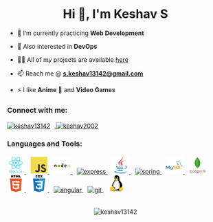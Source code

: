 <h1 align="center">Hi 👋, I'm Keshav S</h1>
<!-- <h3 align="center">An aspiring Full Stack developer from India</h3> -->

- 🌱 I’m currently practicing **Web Development**

- 🚀 Also interested in **DevOps**

- 👨‍💻 All of my projects are available <a href="https://github.com/Keshav13142?tab=repositories"
    target="_blank">here</a>

- 📫 Reach me @ **s.keshav13142@gmail.com**

<!-- - 📄 Know about my experiences [https://rb.gy/qatyzz](https://rb.gy/qatyzz) -->

- ⚡ I like **Anime** 🤖 and **Video Games**
<h3 align="left">Connect with me:</h3>
<p align="left" style="margin-top:10px">
    <a href="https://www.instagram.com/_keshav._s/" target="_blank"><img style="margin-right:10px" align="center"
            src="https://raw.githubusercontent.com/rahuldkjain/github-profile-readme-generator/master/src/images/icons/Social/instagram.svg"
            alt="keshav13142" height="30" width="40" />
    </a>
    <a href="https://linkedin.com/in/keshav2002" target="_blank"><img align="center" style="margin-right:10px"
            src="https://raw.githubusercontent.com/rahuldkjain/github-profile-readme-generator/master/src/images/icons/Social/linked-in-alt.svg"
            alt="keshav2002" height="30" width="40" />
    </a>
</p>

<h3 align="left">Languages and Tools:</h3>

<p align-items="left" style="margin-top:20px">
    <a style="margin-right:10px" href="https://reactjs.org/" target="_blank" rel="noreferrer">
        <img src="https://raw.githubusercontent.com/devicons/devicon/master/icons/react/react-original-wordmark.svg"
            alt="react" width="40" height="40" /> </a>
    <a style="margin-right:10px" href="https://developer.mozilla.org/en-US/docs/Web/JavaScript" target="_blank"
        rel="noreferrer">
        <img src="https://raw.githubusercontent.com/devicons/devicon/master/icons/javascript/javascript-original.svg"
            alt="javascript" width="40" height="40" />
    </a>
    <a style="margin-right:10px" href="https://nodejs.org" target="_blank" rel="noreferrer">
        <img src="https://raw.githubusercontent.com/devicons/devicon/master/icons/nodejs/nodejs-original-wordmark.svg"
            alt="nodejs" width="40" height="40" />
    </a>
    <a style="margin-right:10px" href="https://expressjs.com" target="_blank" rel="noreferrer">
        <img src="https://encrypted-tbn0.gstatic.com/images?q=tbn:ANd9GcTlhnWKpdLN5UNEf0ucthQXDWuvCl-3jxEfNg&usqp=CAU"
            alt="express" width="40" height="40" />
    </a>
    <a style="margin-right:10px" href="https://www.java.com" target="_blank" rel="noreferrer">
        <img src="https://raw.githubusercontent.com/devicons/devicon/master/icons/java/java-original.svg" alt="java"
            width="40" height="40" />
    </a>
    <a style="margin-right:10px" href="https://spring.io/" target="_blank" rel="noreferrer">
        <img src="https://www.vectorlogo.zone/logos/springio/springio-icon.svg" alt="spring" width="40" height="40" />
    </a>
    <a style="margin-right:10px" href="https://www.mysql.com/" target="_blank" rel="noreferrer">
        <img src="https://raw.githubusercontent.com/devicons/devicon/master/icons/mysql/mysql-original-wordmark.svg"
            alt="mysql" width="40" height="40" />
    </a>
    <a style="margin-right:10px" href="https://www.mongodb.com/" target="_blank" rel="noreferrer">
        <img src="https://raw.githubusercontent.com/devicons/devicon/master/icons/mongodb/mongodb-original-wordmark.svg"
            alt="mongodb" width="40" height="40" />
    </a>
    <a style="margin-right:10px" href="https://www.w3.org/html/" target="_blank" rel="noreferrer">
        <img src="https://raw.githubusercontent.com/devicons/devicon/master/icons/html5/html5-original-wordmark.svg"
            alt="html5" width="40" height="40" />
    </a>
    <a style="margin-right:10px" href="https://www.w3schools.com/css/" target="_blank" rel="noreferrer">
        <img src="https://raw.githubusercontent.com/devicons/devicon/master/icons/css3/css3-original-wordmark.svg"
            alt="css3" width="40" height="40" />
    </a>
    <a style="margin-right:10px" href="https://angular.io" target="_blank" rel="noreferrer">
        <img src="https://angular.io/assets/images/logos/angular/angular.svg" alt="angular" width="40" height="40" />
    </a>
    <a style="margin-right:10px" href="https://git-scm.com/" target="_blank" rel="noreferrer">
        <img src="https://www.vectorlogo.zone/logos/git-scm/git-scm-icon.svg" alt="git" width="40" height="40" />
    </a>
    <a style="margin-right:10px" href="https://www.linux.org/" target="_blank" rel="noreferrer">
        <img src="https://raw.githubusercontent.com/devicons/devicon/master/icons/linux/linux-original.svg" alt="linux"
            width="40" height="40" />
    </a>
    <!-- <a style="margin-right:10px" href="https://www.typescriptlang.org/" target="_blank" rel="noreferrer">
        <img src="https://raw.githubusercontent.com/devicons/devicon/master/icons/typescript/typescript-original.svg"
            alt="typescript" width="40" height="40" />
    </a> -->
</p>

<p align="center"><img style="margin-top:20px"
        src="https://github-readme-stats.vercel.app/api/top-langs?username=keshav13142&show_icons=true&locale=en&layout=compact"
        alt="keshav13142" /></p>

<!-- <p>
    <img align="center" src="https://github-readme-stats.vercel.app/api?username=keshav13142&show_icons=true&locale=en"
        alt="keshav13142" />
</p> -->
